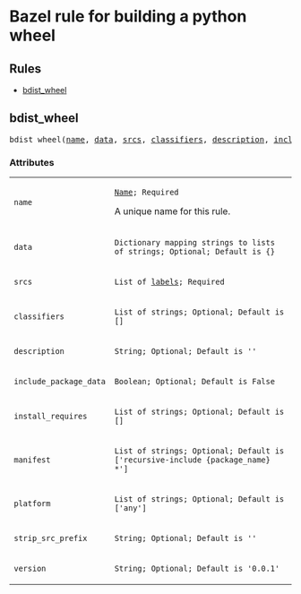 
<!---
Documentation generated by Skydoc
-->
<h1>Bazel rule for building a python wheel</h1>


<nav class="toc">
  <h2>Rules</h2>
  <ul>
    <li><a href="#bdist_wheel">bdist_wheel</a></li>
  </ul>
</nav>
<a name="bdist_wheel"></a>

## bdist_wheel
<pre>
bdist_wheel(<a href="#bdist_wheel.name">name</a>, <a href="#bdist_wheel.data">data</a>, <a href="#bdist_wheel.srcs">srcs</a>, <a href="#bdist_wheel.classifiers">classifiers</a>, <a href="#bdist_wheel.description">description</a>, <a href="#bdist_wheel.include_package_data">include_package_data</a>, <a href="#bdist_wheel.install_requires">install_requires</a>, <a href="#bdist_wheel.manifest">manifest</a>, <a href="#bdist_wheel.platform">platform</a>, <a href="#bdist_wheel.strip_src_prefix">strip_src_prefix</a>, <a href="#bdist_wheel.version">version</a>)
</pre>




<a name="bdist_wheel_args"></a>
### Attributes


<table class="params-table">
  <colgroup>
    <col class="col-param" />
    <col class="col-description" />
  </colgroup>
  <tbody>
    <tr id="bdist_wheel.name">
      <td><code>name</code></td>
      <td>
        <p><code><a href="https://bazel.build/docs/build-ref.html#name">Name</a>; Required</code></p>
        <p>A unique name for this rule.</p>
      </td>
    </tr>
    <tr id="bdist_wheel.data">
      <td><code>data</code></td>
      <td>
        <p><code>Dictionary mapping strings to lists of strings; Optional; Default is {}</code></p>
      </td>
    </tr>
    <tr id="bdist_wheel.srcs">
      <td><code>srcs</code></td>
      <td>
        <p><code>List of <a href="https://bazel.build/docs/build-ref.html#labels">labels</a>; Required</code></p>
      </td>
    </tr>
    <tr id="bdist_wheel.classifiers">
      <td><code>classifiers</code></td>
      <td>
        <p><code>List of strings; Optional; Default is []</code></p>
      </td>
    </tr>
    <tr id="bdist_wheel.description">
      <td><code>description</code></td>
      <td>
        <p><code>String; Optional; Default is ''</code></p>
      </td>
    </tr>
    <tr id="bdist_wheel.include_package_data">
      <td><code>include_package_data</code></td>
      <td>
        <p><code>Boolean; Optional; Default is False</code></p>
      </td>
    </tr>
    <tr id="bdist_wheel.install_requires">
      <td><code>install_requires</code></td>
      <td>
        <p><code>List of strings; Optional; Default is []</code></p>
      </td>
    </tr>
    <tr id="bdist_wheel.manifest">
      <td><code>manifest</code></td>
      <td>
        <p><code>List of strings; Optional; Default is ['recursive-include {package_name} *']</code></p>
      </td>
    </tr>
    <tr id="bdist_wheel.platform">
      <td><code>platform</code></td>
      <td>
        <p><code>List of strings; Optional; Default is ['any']</code></p>
      </td>
    </tr>
    <tr id="bdist_wheel.strip_src_prefix">
      <td><code>strip_src_prefix</code></td>
      <td>
        <p><code>String; Optional; Default is ''</code></p>
      </td>
    </tr>
    <tr id="bdist_wheel.version">
      <td><code>version</code></td>
      <td>
        <p><code>String; Optional; Default is '0.0.1'</code></p>
      </td>
    </tr>
  </tbody>
</table>
